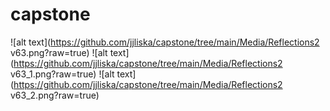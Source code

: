 # capstone
![alt text](https://github.com/jjliska/capstone/tree/main/Media/Reflections2 v63.png?raw=true)
![alt text](https://github.com/jjliska/capstone/tree/main/Media/Reflections2 v63_1.png?raw=true)
![alt text](https://github.com/jjliska/capstone/tree/main/Media/Reflections2 v63_2.png?raw=true)
